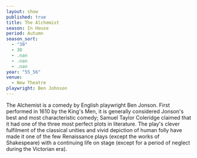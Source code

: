 ```yaml
---
layout: show
published: true
title: The Alchemist
season: In House
period: Autumn
season_sort: 
  - "30"
  - 30
  - .nan
  - .nan
  - .nan
year: "55_56"
venue: 
  - New Theatre
playwright: Ben Johnson
---
```


The Alchemist is a comedy by English playwright Ben Jonson. First performed in 1610 by the King's Men, it is generally considered Jonson's best and most characteristic comedy; Samuel Taylor Coleridge claimed that it had one of the three most perfect plots in literature. The play's clever fulfilment of the classical unities and vivid depiction of human folly have made it one of the few Renaissance plays (except the works of Shakespeare) with a continuing life on stage (except for a period of neglect during the Victorian era).